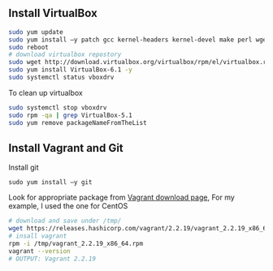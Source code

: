 ## Install VirtualBox
```bash
sudo yum update
sudo yum install –y patch gcc kernel-headers kernel-devel make perl wget
sudo reboot
# download virtualbox repostory
sudo wget http://download.virtualbox.org/virtualbox/rpm/el/virtualbox.repo -P /etc/yum.repos.d
sudo yum install VirtualBox-6.1 -y
sudo systemctl status vboxdrv
```

To clean up virtualbox
```bash
sudo systemctl stop vboxdrv
sudo rpm -qa | grep VirtualBox-5.1
sudo yum remove packageNameFromTheList
```
## Install Vagrant and Git
Install git
```
sudo yum install –y git
```
Look for appropriate package from [Vagrant download page](https://www.vagrantup.com/downloads), For my example, I used the one for CentOS
```bash
# download and save under /tmp/
wget https://releases.hashicorp.com/vagrant/2.2.19/vagrant_2.2.19_x86_64.rpm -P /tmp
# insall vagrant
rpm -i /tmp/vagrant_2.2.19_x86_64.rpm
vagrant --version 
# OUTPUT: Vagrant 2.2.19
```